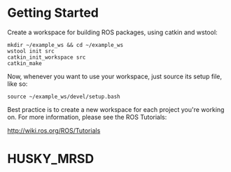 Getting Started
===============

Create a workspace for building ROS packages, using catkin and wstool:

    mkdir ~/example_ws && cd ~/example_ws
    wstool init src
    catkin_init_workspace src
    catkin_make

Now, whenever you want to use your workspace, just source its setup file, like so:

    source ~/example_ws/devel/setup.bash

Best practice is to create a new workspace for each project you're working on. For
more information, please see the ROS Tutorials:

http://wiki.ros.org/ROS/Tutorials
# HUSKY_MRSD
